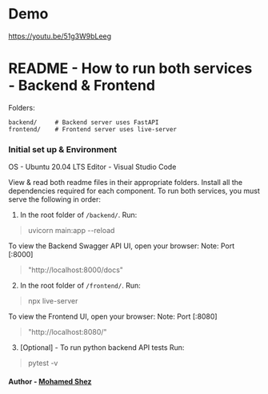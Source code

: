 # Demo
https://youtu.be/51g3W9bLeeg

# README - How to run both services - Backend & Frontend

Folders:
```
backend/     # Backend server uses FastAPI
frontend/    # Frontend server uses live-server
```

### Initial set up & Environment
OS - Ubuntu 20.04 LTS
Editor - Visual Studio Code

View & read both readme files in their appropriate folders.
Install all the dependencies required for each component.
To run both services, you must serve the following in order:

1. In the root folder of `/backend/`.
Run:
> uvicorn main:app --reload

To view the Backend Swagger API UI, open your browser:
Note: Port [:8000]
> "http://localhost:8000/docs"


2. In the root folder of `/frontend/`.
Run:
> npx live-server

To view the Frontend UI, open your browser:
Note: Port [:8080]
> "http://localhost:8080/"


3. [Optional] - To run python backend API tests
Run:
> pytest -v

#### Author - [Mohamed Shez](https://github.com/shez1461)
